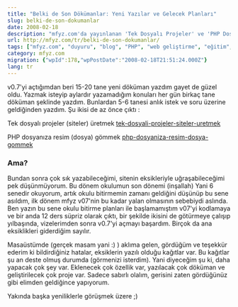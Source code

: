 ```yaml
---
title: "Belki de Son Dökümanlar: Yeni Yazılar ve Gelecek Planları"
slug: belki-de-son-dokumanlar
date: 2008-02-18
description: "mfyz.com'da yayınlanan 'Tek Dosyalı Projeler' ve 'PHP Dosyasına Resim Gömme' başlıklı yeni makalelerin duyurusu. Yazar ayrıca okuluna odaklanacağı için yazı sıklığının azalabileceğini belirtiyor."
url: http://mfyz.com/tr/belki-de-son-dokumanlar/
tags: ["mfyz.com", "duyuru", "blog", "PHP", "web geliştirme", "eğitim", "kişisel", "güncel"]
category: mfyz.com
migration: {"wpId":178,"wpPostDate":"2008-02-18T21:51:24.000Z"}
lang: tr
---
```


v0.7'yi açtığımdan beri 15-20 tane yeni döküman yazdım gayet de güzel oldu. Yazmak isteyip aylardır yazamadığım konuları her gün birkaç tane döküman şeklinde yazdım. Bunlardan 5-6 tanesi anlık istek ve soru üzerine geldiğinden yazdım. Şu ikisi de az önce çıktı :

Tek dosyalı projeler (siteler) üretmek [tek-dosyali-projeler-siteler-uretmek](/tek-dosyali-projeler-siteler-uretmek)

PHP dosyanıza resim (dosya) gömmek [php-dosyaniza-resim-dosya-gommek](/php-dosyaniza-resim-dosya-gommek)

### Ama?

Bundan sonra çok sık yazabileceğimi, sitenin eksikleriyle uğraşabileceğimi pek düşünmüyorum. Bu dönem okulumun son dönemi (inşallah) Yani 6 senedir okuyorum, artık okulu bitirmemin zamanı geldiğini düşünüp bu sene asıldım, ilk dönem mfyz v07'nin bu kadar yalan olmasının sebebiydi aslında. Ben yazın bu sene okulu bitirme planları ile başlamamıştım v07'yi kodlamaya ve bir anda 12 ders süpriz olarak çıktı, bir şekilde ikisini de götürmeye çalışıp yılbaşında, vizelerimden sonra v0.7'yi açmayı başardım. Birçok da ana eksiklikleri giderdiğim sayılır.

Masaüstümde (gerçek masam yani :) ) aklıma gelen, gördüğüm ve teşekkür ederim ki bildirdiğiniz hatalar, eksiklerin yazılı olduğu kağıtlar var. Bu kağıtlar şu an deste olmuş durumda (görmenizi isterdim). Yani diyeceğim şu ki, daha yapacak çok şey var. Eklenecek çok özellik var, yazılacak çok döküman ve geliştirilecek çok proje var. Sadece sabırlı olalım, gerisini zaten gördüğünüz gibi elimden geldiğince yapıyorum.

Yakında başka yeniliklerle görüşmek üzere ;)
